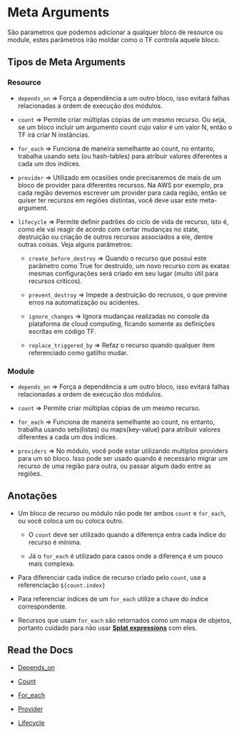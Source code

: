 # Meta Arguments
São parametros que podemos adicionar a qualquer bloco de resource ou module, estes parâmetros irão moldar como o TF controla aquele bloco.

## Tipos de Meta Arguments

### Resource
- `depends_on` => Força a dependência a um outro bloco, isso evitará falhas relacionadas a ordem de execução dos módulos.

- `count` => Permite criar múltiplas cópias de um mesmo recurso. Ou seja, se um bloco incluir um argumento count cujo valor é um valor N, então o TF irá criar N instâncias.

- `for_each` => Funciona de maneira semelhante ao count, no entanto, trabalha usando sets (ou hash-tables) para atribuir valores diferentes a cada um dos indíces.

- `provider` => Utilizado em ocasiões onde precisaremos de mais de um bloco de provider para diferentes recursos. Na AWS por exemplo, pra cada região devemos escrever um provider para cada região, então se quiser ter recursos em regiões distintas, você deve usar este meta-argument. 

- `lifecycle` => Permite definir padrões do ciclo de vida de recurso, isto é, como ele vai reagir de acordo com certar mudanças no state, destruição ou criação de outros recursos associados a ele, dentre outras coisas. Veja alguns parâmetros:
    - `create_before_destroy` => Quando o recurso que possui este parâmetro como True for destruído, um novo recurso com as exatas mesmas configurações será criado em seu lugar (muito útil para recursos críticos).

    - `prevent_destroy` => Impede a destruição do recrusos, o que previne erros na automatização ou acidentes.

    - `ignore_changes` => Ignora mudanças realizadas no console da plataforma de cloud computing, ficando somente as definições escritas em código TF.

    - `replace_triggered_by` => Refaz o recurso quando qualquer item referenciado como gatilho mudar.



### Module
- `depends_on` => Força a dependência a um outro bloco, isso evitará falhas relacionadas a ordem de execução dos módulos.

- `count` => Permite criar múltiplas cópias de um mesmo recurso. 

- `for_each` => Funciona de maneira semelhante ao count, no entanto, trabalha usando sets(listas) ou maps(key-value) para atribuir valores diferentes a cada um dos indíces.

- `providers` => No módulo, você pode estar utilizando multiplos providers para um só bloco. Isso pode ser usado quando é necessário migrar um recurso de uma região para outra, ou passar algum dado entre as regiões.

## Anotações
- Um bloco de recurso ou módulo não pode ter ambos `count` e `for_each`, ou você coloca um ou coloca outro.
    - O `count` deve ser utilizado quando a diferença entra cada índice do recurso é mínima.

    - Já o `for_each` é utilizado para casos onde a diferença é um pouco mais complexa.

- Para diferenciar cada indice de recurso criado pelo `count`, use a referenciação `${count.index}`

- Para referenciar indices de um `for_each` utilize a chave do índice correspondente.

- Recursos que usam `for_each` são retornados como um mapa de objetos, portanto cuidado para não usar **[Splat expressions](../9-funcoes-e-expressoes/9.59-splatExpressions/splat.md)** com eles.

## Read the Docs
- [Depends_on](https://developer.hashicorp.com/terraform/language/meta-arguments/depends_on)

- [Count](https://developer.hashicorp.com/terraform/language/meta-arguments/count)

- [For_each](https://developer.hashicorp.com/terraform/language/meta-arguments/for_each)

- [Provider](https://developer.hashicorp.com/terraform/language/meta-arguments/resource-provider)

- [Lifecycle](https://developer.hashicorp.com/terraform/language/meta-arguments/lifecycle)